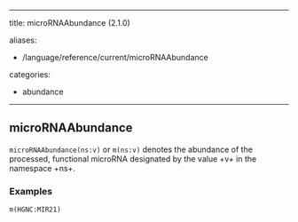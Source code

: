 
---
title: microRNAAbundance (2.1.0)

aliases:
- /language/reference/current/microRNAAbundance


categories:

- abundance

---
<!-- COMPUTER GENERATED PAGE!!! DO NOT EDIT DIRECTLY  -->
<!--    must be changed in scripts/templates.py which is processed by scripts/update_refs.py -->

## microRNAAbundance

`microRNAAbundance(ns:v)` or `m(ns:v)` denotes the abundance of the processed, functional microRNA designated by the value +v+ in the namespace +ns+.



### Examples


    m(HGNC:MIR21)

